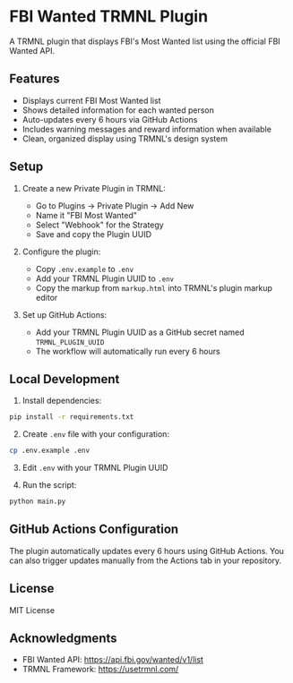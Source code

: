 # FBI Wanted TRMNL Plugin

A TRMNL plugin that displays FBI's Most Wanted list using the official FBI Wanted API.

## Features

- Displays current FBI Most Wanted list
- Shows detailed information for each wanted person
- Auto-updates every 6 hours via GitHub Actions
- Includes warning messages and reward information when available
- Clean, organized display using TRMNL's design system

## Setup

1. Create a new Private Plugin in TRMNL:
   - Go to Plugins -> Private Plugin -> Add New
   - Name it "FBI Most Wanted"
   - Select "Webhook" for the Strategy
   - Save and copy the Plugin UUID

2. Configure the plugin:
   - Copy `.env.example` to `.env`
   - Add your TRMNL Plugin UUID to `.env`
   - Copy the markup from `markup.html` into TRMNL's plugin markup editor

3. Set up GitHub Actions:
   - Add your TRMNL Plugin UUID as a GitHub secret named `TRMNL_PLUGIN_UUID`
   - The workflow will automatically run every 6 hours

## Local Development

1. Install dependencies:
```bash
pip install -r requirements.txt
```

2. Create `.env` file with your configuration:
```bash
cp .env.example .env
```

3. Edit `.env` with your TRMNL Plugin UUID

4. Run the script:
```bash
python main.py
```

## GitHub Actions Configuration

The plugin automatically updates every 6 hours using GitHub Actions. You can also trigger updates manually from the Actions tab in your repository.

## License

MIT License

## Acknowledgments

- FBI Wanted API: https://api.fbi.gov/wanted/v1/list
- TRMNL Framework: https://usetrmnl.com/